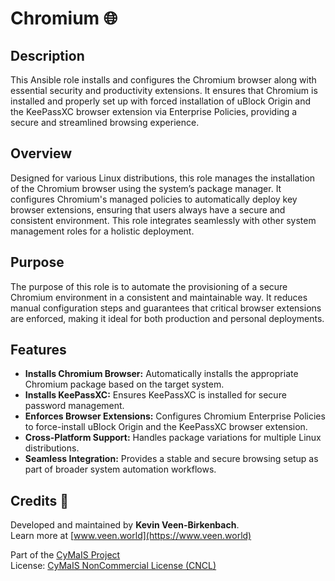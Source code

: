 # Chromium 🌐

## Description

This Ansible role installs and configures the Chromium browser along with essential security and productivity extensions. It ensures that Chromium is installed and properly set up with forced installation of uBlock Origin and the KeePassXC browser extension via Enterprise Policies, providing a secure and streamlined browsing experience.

## Overview

Designed for various Linux distributions, this role manages the installation of the Chromium browser using the system’s package manager. It configures Chromium's managed policies to automatically deploy key browser extensions, ensuring that users always have a secure and consistent environment. This role integrates seamlessly with other system management roles for a holistic deployment.

## Purpose

The purpose of this role is to automate the provisioning of a secure Chromium environment in a consistent and maintainable way. It reduces manual configuration steps and guarantees that critical browser extensions are enforced, making it ideal for both production and personal deployments.

## Features

- **Installs Chromium Browser:** Automatically installs the appropriate Chromium package based on the target system.
- **Installs KeePassXC:** Ensures KeePassXC is installed for secure password management.
- **Enforces Browser Extensions:** Configures Chromium Enterprise Policies to force-install uBlock Origin and the KeePassXC browser extension.
- **Cross-Platform Support:** Handles package variations for multiple Linux distributions.
- **Seamless Integration:** Provides a stable and secure browsing setup as part of broader system automation workflows.

## Credits 📝

Developed and maintained by **Kevin Veen-Birkenbach**.  
Learn more at [www.veen.world](https://www.veen.world)

Part of the [CyMaIS Project](https://github.com/kevinveenbirkenbach/cymais)  
License: [CyMaIS NonCommercial License (CNCL)](https://s.veen.world/cncl)
